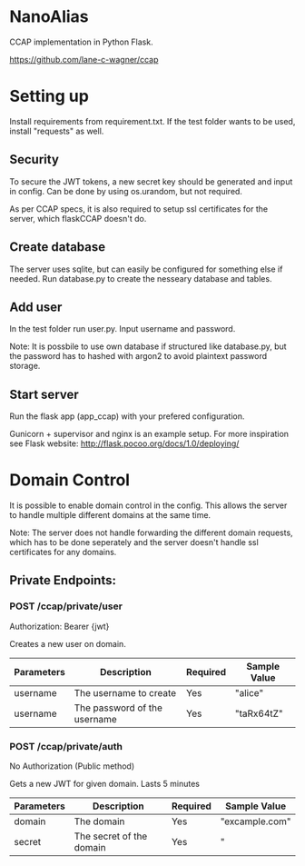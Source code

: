 # NanoAlias
CCAP implementation in Python Flask.

https://github.com/lane-c-wagner/ccap

# Setting up
Install requirements from requirement.txt. If the test folder wants to be used, install "requests" as well.

## Security
To secure the JWT tokens, a new secret key should be generated and input in config. Can be done by using os.urandom, but not required.

As per CCAP specs, it is also required to setup ssl certificates for the server, which flaskCCAP doesn't do.

## Create database
The server uses sqlite, but can easily be configured for something else if needed. Run database.py to create the nesseary database and tables.


## Add user
In the test folder run user.py. Input username and password.

Note: It is possbile to use own database if structured like database.py, but the password has to hashed with argon2 to avoid plaintext password storage.


## Start server
Run the flask app (app_ccap) with your prefered configuration. 

Gunicorn + supervisor and nginx is an example setup. For more inspiration see Flask website: http://flask.pocoo.org/docs/1.0/deploying/

# Domain Control
It is possible to enable domain control in the config. This allows the server to handle multiple different domains at the same time. 

Note: The server does not handle forwarding the different domain requests, which has to be done seperately and the server doesn't handle ssl certificates for any domains.

## Private Endpoints:

### POST /ccap/private/user

Authorization: Bearer {jwt}

Creates a new user on domain.

| Parameters | Description | Required | Sample Value |
| ---------- | ----------- | -------- | ------------ |
| username | The username to create | Yes | "alice"
| username | The password of the username | Yes | "taRx64tZ"

### POST /ccap/private/auth

No Authorization (Public method)

Gets a new JWT for given domain. Lasts 5 minutes

| Parameters | Description | Required | Sample Value |
| ---------- | ----------- | -------- | ------------ |
| domain | The domain | Yes | "excample.com"
| secret | The secret of the domain | Yes | "|]?|I[>}$v#\#YYag2SavM_jpLOIApYTi#<1"


